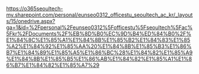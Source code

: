 https://o365seoultech-my.sharepoint.com/personal/eunseo0312_officestu_seoultech_ac_kr/_layouts/15/onedrive.aspx?ga=1&id=%2Fpersonal%2Feunseo0312%5Fofficestu%5Fseoultech%5Fac%5Fkr%2FDocuments%2F%EB%8D%B0%EC%9D%B4%ED%84%B0%2F%E1%84%8C%E1%85%A1%E1%84%8B%E1%85%B2%E1%84%83%E1%85%A2%E1%84%92%E1%85%AA%20%E1%84%8B%E1%85%B3%E1%86%B7%E1%84%89%E1%85%A5%E1%86%BC%28%E1%84%82%E1%85%A9%E1%84%8B%E1%85%B5%E1%86%AB%E1%84%82%E1%85%A1%E1%86%B7%E1%84%82%E1%85%A7%29
